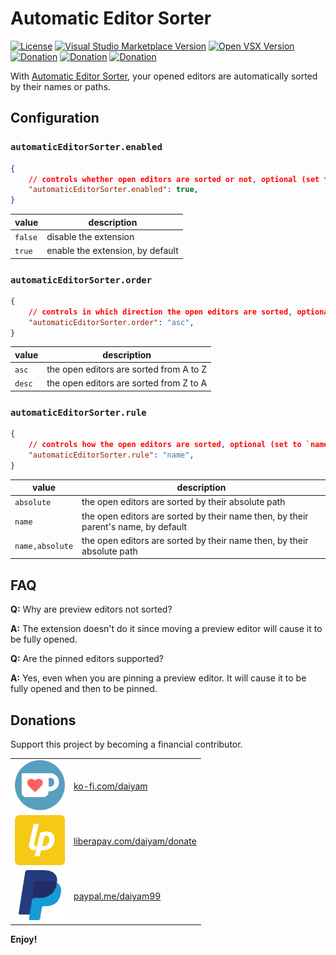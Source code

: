 Automatic Editor Sorter
=======================

[![License](https://img.shields.io/badge/license-MIT-blue.svg)](./LICENSE)
[![Visual Studio Marketplace Version](https://img.shields.io/visual-studio-marketplace/v/zokugun.automatic-editor-sorter?label=VS%20Marketplace)](https://marketplace.visualstudio.com/items?itemName=zokugun.automatic-editor-sorter)
[![Open VSX Version](https://img.shields.io/open-vsx/v/zokugun/automatic-editor-sorter?label=Open%20VSX)](https://open-vsx.org/extension/zokugun/automatic-editor-sorter)
[![Donation](https://img.shields.io/badge/donate-ko--fi-green)](https://ko-fi.com/daiyam)
[![Donation](https://img.shields.io/badge/donate-liberapay-green)](https://liberapay.com/daiyam/donate)
[![Donation](https://img.shields.io/badge/donate-paypal-green)](https://paypal.me/daiyam99)

With [Automatic Editor Sorter](https://github.com/zokugun/vscode-automatic-editor-sorter), your opened editors are automatically sorted by their names or paths.

## Configuration

### `automaticEditorSorter.enabled`

```json
{
    // controls whether open editors are sorted or not, optional (set to `true` by default)
    "automaticEditorSorter.enabled": true,
}
```

| value   | description                      |
| ------- | -------------------------------- |
| `false` | disable the extension            |
| `true`  | enable the extension, by default |

### `automaticEditorSorter.order`

```json
{
    // controls in which direction the open editors are sorted, optional (set to `asc` by default)
    "automaticEditorSorter.order": "asc",
}
```

| value  | description                             |
| ------ | --------------------------------------- |
| `asc`  | the open editors are sorted from A to Z |
| `desc` | the open editors are sorted from Z to A |

### `automaticEditorSorter.rule`

```json
{
    // controls how the open editors are sorted, optional (set to `name` by default)
    "automaticEditorSorter.rule": "name",
}
```

| value           | description                                                                        |
| --------------- | ---------------------------------------------------------------------------------- |
| `absolute`      | the open editors are sorted by their absolute path                                 |
| `name`          | the open editors are sorted by their name then, by their parent's name, by default |
| `name,absolute` | the open editors are sorted by their name then, by their absolute path             |

## FAQ

**Q:** Why are preview editors not sorted?

**A:** The extension doesn't do it since moving a preview editor will cause it to be fully opened.

**Q:** Are the pinned editors supported?

**A:** Yes, even when you are pinning a preview editor. It will cause it to be fully opened and then to be pinned.

## Donations

Support this project by becoming a financial contributor.

<table>
    <tr>
        <td><img src="https://raw.githubusercontent.com/daiyam/assets/master/icons/256/funding_kofi.png" alt="Ko-fi" width="80px" height="80px"></td>
        <td><a href="https://ko-fi.com/daiyam" target="_blank">ko-fi.com/daiyam</a></td>
    </tr>
    <tr>
        <td><img src="https://raw.githubusercontent.com/daiyam/assets/master/icons/256/funding_liberapay.png" alt="Liberapay" width="80px" height="80px"></td>
        <td><a href="https://liberapay.com/daiyam/donate" target="_blank">liberapay.com/daiyam/donate</a></td>
    </tr>
    <tr>
        <td><img src="https://raw.githubusercontent.com/daiyam/assets/master/icons/256/funding_paypal.png" alt="PayPal" width="80px" height="80px"></td>
        <td><a href="https://paypal.me/daiyam99" target="_blank">paypal.me/daiyam99</a></td>
    </tr>
</table>

**Enjoy!**
